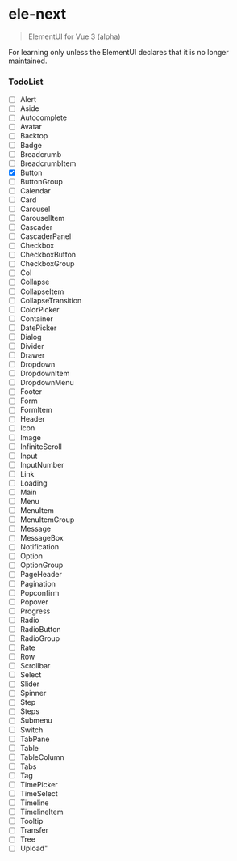 # ele-next

> ElementUI for Vue 3 (alpha)

For learning only unless the ElementUI declares that it is no longer maintained.

### TodoList

- [ ] Alert
- [ ] Aside
- [ ] Autocomplete
- [ ] Avatar
- [ ] Backtop
- [ ] Badge
- [ ] Breadcrumb
- [ ] BreadcrumbItem
- [x] Button
- [ ] ButtonGroup
- [ ] Calendar
- [ ] Card
- [ ] Carousel
- [ ] CarouselItem
- [ ] Cascader
- [ ] CascaderPanel
- [ ] Checkbox
- [ ] CheckboxButton
- [ ] CheckboxGroup
- [ ] Col
- [ ] Collapse
- [ ] CollapseItem
- [ ] CollapseTransition
- [ ] ColorPicker
- [ ] Container
- [ ] DatePicker
- [ ] Dialog
- [ ] Divider
- [ ] Drawer
- [ ] Dropdown
- [ ] DropdownItem
- [ ] DropdownMenu
- [ ] Footer
- [ ] Form
- [ ] FormItem
- [ ] Header
- [ ] Icon
- [ ] Image
- [ ] InfiniteScroll
- [ ] Input
- [ ] InputNumber
- [ ] Link
- [ ] Loading
- [ ] Main
- [ ] Menu
- [ ] MenuItem
- [ ] MenuItemGroup
- [ ] Message
- [ ] MessageBox
- [ ] Notification
- [ ] Option
- [ ] OptionGroup
- [ ] PageHeader
- [ ] Pagination
- [ ] Popconfirm
- [ ] Popover
- [ ] Progress
- [ ] Radio
- [ ] RadioButton
- [ ] RadioGroup
- [ ] Rate
- [ ] Row
- [ ] Scrollbar
- [ ] Select
- [ ] Slider
- [ ] Spinner
- [ ] Step
- [ ] Steps
- [ ] Submenu
- [ ] Switch
- [ ] TabPane
- [ ] Table
- [ ] TableColumn
- [ ] Tabs
- [ ] Tag
- [ ] TimePicker
- [ ] TimeSelect
- [ ] Timeline
- [ ] TimelineItem
- [ ] Tooltip
- [ ] Transfer
- [ ] Tree
- [ ] Upload"
